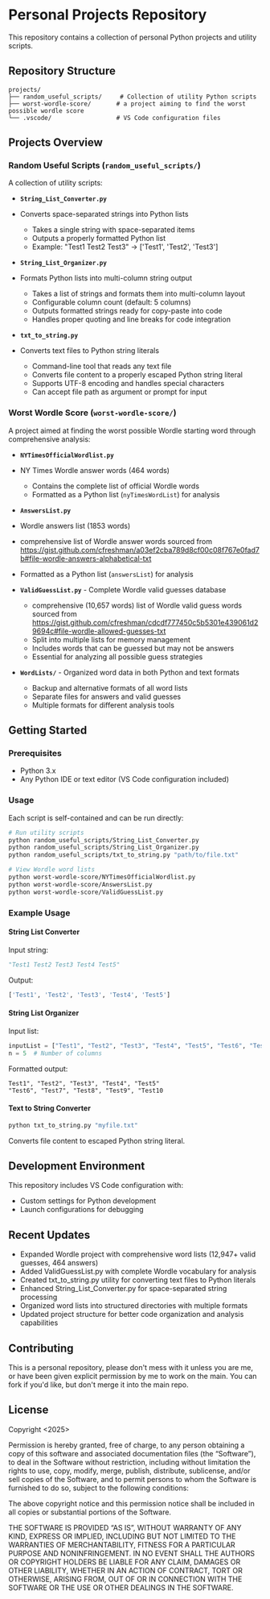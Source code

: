 # Personal Projects Repository

This repository contains a collection of personal Python projects and utility scripts.

## Repository Structure

```
projects/
├── random_useful_scripts/     # Collection of utility Python scripts
├── worst-wordle-score/       # a project aiming to find the worst possible wordle score
└── .vscode/                  # VS Code configuration files
```

## Projects Overview

### Random Useful Scripts (`random_useful_scripts/`)

A collection of utility scripts:

- **`String_List_Converter.py`**
- Converts space-separated strings into Python lists
  - Takes a single string with space-separated items
  - Outputs a properly formatted Python list
  - Example: "Test1 Test2 Test3" → ['Test1', 'Test2', 'Test3']

- **`String_List_Organizer.py`**
- Formats Python lists into multi-column string output
  - Takes a list of strings and formats them into multi-column layout
  - Configurable column count (default: 5 columns)
  - Outputs formatted strings ready for copy-paste into code
  - Handles proper quoting and line breaks for code integration

- **`txt_to_string.py`**
- Converts text files to Python string literals
  - Command-line tool that reads any text file
  - Converts file content to a properly escaped Python string literal
  - Supports UTF-8 encoding and handles special characters
  - Can accept file path as argument or prompt for input

### Worst Wordle Score (`worst-wordle-score/`)

A project aimed at finding the worst possible Wordle starting word through comprehensive analysis:

- **`NYTimesOfficialWordlist.py`**
- NY Times Wordle answer words (464 words)
  - Contains the complete list of official Wordle  words
  - Formatted as a Python list (`nyTimesWordList`) for analysis

- **`AnswersList.py`** 
-  Wordle answers list (1853 words)
  - comprehensive list of Wordle answer words sourced from 
  https://gist.github.com/cfreshman/a03ef2cba789d8cf00c08f767e0fad7b#file-wordle-answers-alphabetical-txt
  - Formatted as a Python list (`answersList`) for analysis

- **`ValidGuessList.py`** - Complete Wordle valid guesses database
  - comprehensive (10,657 words) list of Wordle valid guess words sourced from 
  https://gist.github.com/cfreshman/cdcdf777450c5b5301e439061d29694c#file-wordle-allowed-guesses-txt
  - Split into multiple lists for memory management
  - Includes words that can be guessed but may not be answers
  - Essential for analyzing all possible guess strategies

- **`WordLists/`** - Organized word data in both Python and text formats
  - Backup and alternative formats of all word lists
  - Separate files for answers and valid guesses
  - Multiple formats for different analysis tools

## Getting Started

### Prerequisites

- Python 3.x
- Any Python IDE or text editor (VS Code configuration included)

### Usage

Each script is self-contained and can be run directly:

```bash
# Run utility scripts
python random_useful_scripts/String_List_Converter.py
python random_useful_scripts/String_List_Organizer.py
python random_useful_scripts/txt_to_string.py "path/to/file.txt"

# View Wordle word lists
python worst-wordle-score/NYTimesOfficialWordlist.py
python worst-wordle-score/AnswersList.py
python worst-wordle-score/ValidGuessList.py
```

### Example Usage

#### String List Converter
Input string:
```python
"Test1 Test2 Test3 Test4 Test5"
```
Output:
```python
['Test1', 'Test2', 'Test3', 'Test4', 'Test5']
```

#### String List Organizer
Input list:
```python
inputList = ["Test1", "Test2", "Test3", "Test4", "Test5", "Test6", "Test7", "Test8", "Test9", "Test10"]
n = 5  # Number of columns
```
Formatted output:
```
Test1", "Test2", "Test3", "Test4", "Test5"
"Test6", "Test7", "Test8", "Test9", "Test10
```

#### Text to String Converter
```bash
python txt_to_string.py "myfile.txt"
```
Converts file content to escaped Python string literal.

## Development Environment

This repository includes VS Code configuration with:
- Custom settings for Python development
- Launch configurations for debugging

## Recent Updates

- Expanded Wordle project with comprehensive word lists (12,947+ valid guesses, 464 answers)
- Added ValidGuessList.py with complete Wordle vocabulary for analysis
- Created txt_to_string.py utility for converting text files to Python literals
- Enhanced String_List_Converter.py for space-separated string processing
- Organized word lists into structured directories with multiple formats
- Updated project structure for better code organization and analysis capabilities

## Contributing

This is a personal repository, please don't mess with it unless you are me, or have been given explicit permission by me to work on the main. You can fork if you'd like, but don't merge it into the main repo.

## License

Copyright <2025> <Sammuel Majewski>

Permission is hereby granted, free of charge, to any person obtaining a copy of this software and associated documentation files (the “Software”), to deal in the Software without restriction, including without limitation the rights to use, copy, modify, merge, publish, distribute, sublicense, and/or sell copies of the Software, and to permit persons to whom the Software is furnished to do so, subject to the following conditions:

The above copyright notice and this permission notice shall be included in all copies or substantial portions of the Software.

THE SOFTWARE IS PROVIDED “AS IS”, WITHOUT WARRANTY OF ANY KIND, EXPRESS OR IMPLIED, INCLUDING BUT NOT LIMITED TO THE WARRANTIES OF MERCHANTABILITY, FITNESS FOR A PARTICULAR PURPOSE AND NONINFRINGEMENT. IN NO EVENT SHALL THE AUTHORS OR COPYRIGHT HOLDERS BE LIABLE FOR ANY CLAIM, DAMAGES OR OTHER LIABILITY, WHETHER IN AN ACTION OF CONTRACT, TORT OR OTHERWISE, ARISING FROM, OUT OF OR IN CONNECTION WITH THE SOFTWARE OR THE USE OR OTHER DEALINGS IN THE SOFTWARE.
